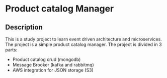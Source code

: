 # Product catalog Manager

## Description
This is a study project to learn event driven architecture and microservices. The project is a simple product catalog manager.
The project is divided in 3 parts:
- Product catalog crud (mongodb)
- Message Brooker (kafka and rabbitmq)
- AWS integration for JSON storage (S3)